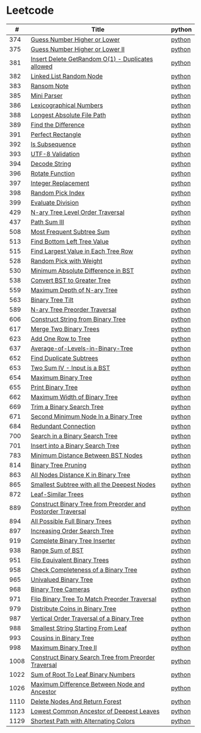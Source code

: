 # Leetcode

| #|Title|python|
|---| -----  | ---------- | 
|374|[Guess Number Higher or Lower](https://leetcode.com/problems/Guess-Number-Higher-or-Lower)|[python](374_Guess%20Number%20Higher%20or%20Lower.py)
|375|[Guess Number Higher or Lower II](https://leetcode.com/problems/Guess-Number-Higher-or-Lower-II)|[python](375_Guess%20Number%20Higher%20or%20Lower%20II.py)
|381|[Insert Delete GetRandom O(1) - Duplicates allowed](https://leetcode.com/problems/Insert-Delete-GetRandom-O(1)-Duplicates-allowed)|[python](381_Insert%20Delete%20GetRandom%20O(1)%20-%20Duplicates%20allowed.py)
|382|[Linked List Random Node](https://leetcode.com/problems/Linked-List-Random-Node)|[python](382_Linked%20List%20Random%20Node.py)
|383|[Ransom Note](https://leetcode.com/problems/Ransom-Note)|[python](383_Ransom%20Note.py)
|385|[Mini Parser](https://leetcode.com/problems/Mini-Parser)|[python](385_Mini%20Parser.py)
|386|[Lexicographical Numbers](https://leetcode.com/problems/Lexicographical-Numbers)|[python](386_Lexicographical%20Numbers.py)
|388|[Longest Absolute File Path](https://leetcode.com/problems/Longest-Absolute-File-Path)|[python](388_Longest%20Absolute%20File%20Path.py)
|389|[Find the Difference](https://leetcode.com/problems/Find-the-Difference)|[python](389_Find%20the%20Difference.py)
|391|[Perfect Rectangle](https://leetcode.com/problems/Perfect-Rectangle)|[python](391_Perfect%20Rectangle.py)
|392|[Is Subsequence](https://leetcode.com/problems/Is-Subsequence)|[python](392_Is%20Subsequence.py)
|393|[UTF-8 Validation](https://leetcode.com/problems/UTF-8-Validation)|[python](393_UTF-8%20Validation.py)
|394|[Decode String](https://leetcode.com/problems/Decode-String)|[python](394_Decode%20String.py)
|396|[Rotate Function](https://leetcode.com/problems/Rotate-Function)|[python](396_Rotate%20Function.py)
|397|[Integer Replacement](https://leetcode.com/problems/Integer-Replacement)|[python](397_Integer%20Replacement.py)
|398|[Random Pick Index](https://leetcode.com/problems/Random-Pick-Index)|[python](398_Random%20Pick%20Index.py)
|399|[Evaluate Division](https://leetcode.com/problems/Evaluate-Division)|[python](399_Evaluate%20Division.py)
|429|[N-ary Tree Level Order Traversal](https://leetcode.com/problems/N-ary-Tree-Level-Order-Traversal)|[python](429_N-ary%20Tree%20Level%20Order%20Traversal.py)
|437|[Path Sum III](https://leetcode.com/problems/Path-Sum-III)|[python](437_Path%20Sum%20III.py)
|508|[Most Frequent Subtree Sum](https://leetcode.com/problems/Most-Frequent-Subtree-Sum)|[python](508_Most%20Frequent%20Subtree%20Sum.py)
|513|[Find Bottom Left Tree Value](https://leetcode.com/problems/Find-Bottom-Left-Tree-Value)|[python](513_Find%20Bottom%20Left%20Tree%20Value.py)
|515|[Find Largest Value in Each Tree Row](https://leetcode.com/problems/Find-Largest-Value-in-Each-Tree-Row)|[python](515_Find%20Largest%20Value%20in%20Each%20Tree%20Row.py)
|528|[Random Pick with Weight](https://leetcode.com/problems/Random-Pick-with-Weight)|[python](528_Random%20Pick%20with%20Weight.py)
|530|[Minimum Absolute Difference in BST](https://leetcode.com/problems/Minimum-Absolute-Difference-in-BST)|[python](530_Minimum%20Absolute%20Difference%20in%20BST.py)
|538|[Convert BST to Greater Tree](https://leetcode.com/problems/Convert-BST-to-Greater-Tree)|[python](538_Convert%20BST%20to%20Greater%20Tree.py)
|559|[Maximum Depth of N-ary Tree](https://leetcode.com/problems/Maximum-Depth-of-N-ary-Tree)|[python](559_Maximum%20Depth%20of%20N-ary%20Tree.py)
|563|[Binary Tree Tilt](https://leetcode.com/problems/Binary-Tree-Tilt)|[python](563_Binary%20Tree%20Tilt.py)
|589|[N-ary Tree Preorder Traversal](https://leetcode.com/problems/N-ary-Tree-Preorder-Traversal)|[python](589_N-ary%20Tree%20Preorder%20Traversal.py)
|606|[Construct String from Binary Tree](https://leetcode.com/problems/Construct-String-from-Binary-Tree)|[python](606_Construct%20String%20from%20Binary%20Tree.py)
|617|[Merge Two Binary Trees](https://leetcode.com/problems/Merge-Two-Binary-Trees)|[python](617_Merge%20Two%20Binary%20Trees.py)
|623|[Add One Row to Tree](https://leetcode.com/problems/Add-One-Row-to-Tree)|[python](623_Add%20One%20Row%20to%20Tree.py)
|637|[Average-of-Levels-in-Binary-Tree](https://leetcode.com/problems/Average-of-Levels-in-Binary-Tree)|[python](637_Average-of-Levels-in-Binary-Tree.py)
|652|[Find Duplicate Subtrees](https://leetcode.com/problems/Find-Duplicate-Subtrees)|[python](652_Find%20Duplicate%20Subtrees.py)
|653|[Two Sum IV - Input is a BST](https://leetcode.com/problems/Two-Sum-IV-Input-is-a-BST)|[python](653_Two%20Sum%20IV%20-%20Input%20is%20a%20BST.py)
|654|[Maximum Binary Tree](https://leetcode.com/problems/Maximum-Binary-Tree)|[python](654_Maximum%20Binary%20Tree.py)
|655|[Print Binary Tree](https://leetcode.com/problems/Print-Binary-Tree)|[python](655_Print%20Binary%20Tree.py)
|662|[Maximum Width of Binary Tree](https://leetcode.com/problems/Maximum-Width-of-Binary-Tree)|[python](662_Maximum%20Width%20of%20Binary%20Tree.py)
|669|[Trim a Binary Search Tree](https://leetcode.com/problems/Trim-a-Binary-Search-Tree)|[python](669_Trim%20a%20Binary%20Search%20Tree.py)
|671|[Second Minimum Node In a Binary Tree](https://leetcode.com/problems/Second-Minimum-Node-In-a-Binary-Tree)|[python](671_Second%20Minimum%20Node%20In%20a%20Binary%20Tree.py)
|684|[Redundant Connection](https://leetcode.com/problems/Redundant-Connection)|[python](684_Redundant%20Connection.py)
|700|[Search in a Binary Search Tree](https://leetcode.com/problems/Search-in-a-Binary-Search-Tree)|[python](700_Search%20in%20a%20Binary%20Search%20Tree.py)
|701|[Insert into a Binary Search Tree](https://leetcode.com/problems/Insert-into-a-Binary-Search-Tree)|[python](701_Insert%20into%20a%20Binary%20Search%20Tree.py)
|783|[Minimum Distance Between BST Nodes](https://leetcode.com/problems/Minimum-Distance-Between-BST-Nodes)|[python](783_Minimum%20Distance%20Between%20BST%20Nodes.py)
|814|[Binary Tree Pruning](https://leetcode.com/problems/Binary-Tree-Pruning)|[python](814_Binary%20Tree%20Pruning.py)
|863|[All Nodes Distance K in Binary Tree](https://leetcode.com/problems/All-Nodes-Distance-K-in-Binary-Tree)|[python](863_All%20Nodes%20Distance%20K%20in%20Binary%20Tree.py)
|865|[Smallest Subtree with all the Deepest Nodes](https://leetcode.com/problems/Smallest-Subtree-with-all-the-Deepest-Nodes)|[python](865_Smallest%20Subtree%20with%20all%20the%20Deepest%20Nodes.py)
|872|[Leaf-Similar Trees](https://leetcode.com/problems/Leaf-Similar-Trees)|[python](872_Leaf-Similar%20Trees.py)
|889|[Construct Binary Tree from Preorder and Postorder Traversal](https://leetcode.com/problems/Construct-Binary-Tree-from-Preorder-and-Postorder-Traversal)|[python](889_Construct%20Binary%20Tree%20from%20Preorder%20and%20Postorder%20Traversal.py)
|894|[All Possible Full Binary Trees](https://leetcode.com/problems/All-Possible-Full-Binary-Trees)|[python](894_All%20Possible%20Full%20Binary%20Trees.py)
|897|[Increasing Order Search Tree](https://leetcode.com/problems/Increasing-Order-Search-Tree)|[python](897_Increasing%20Order%20Search%20Tree.py)
|919|[Complete Binary Tree Inserter](https://leetcode.com/problems/Complete-Binary-Tree-Inserter)|[python](919_Complete%20Binary%20Tree%20Inserter.py)
|938|[Range Sum of BST](https://leetcode.com/problems/Range-Sum-of-BST)|[python](938_Range%20Sum%20of%20BST.py)
|951|[Flip Equivalent Binary Trees](https://leetcode.com/problems/Flip-Equivalent-Binary-Trees)|[python](951_Flip%20Equivalent%20Binary%20Trees.py)
|958|[Check Completeness of a Binary Tree](https://leetcode.com/problems/Check-Completeness-of-a-Binary-Tree)|[python](958_Check%20Completeness%20of%20a%20Binary%20Tree.py)
|965|[Univalued Binary Tree](https://leetcode.com/problems/Univalued-Binary-Tree)|[python](965_Univalued%20Binary%20Tree.py)
|968|[Binary Tree Cameras](https://leetcode.com/problems/Binary-Tree-Cameras)|[python](968_Binary%20Tree%20Cameras.py)
|971|[Flip Binary Tree To Match Preorder Traversal](https://leetcode.com/problems/Flip-Binary-Tree-To-Match-Preorder-Traversal)|[python](971_Flip%20Binary%20Tree%20To%20Match%20Preorder%20Traversal.py)
|979|[Distribute Coins in Binary Tree](https://leetcode.com/problems/Distribute-Coins-in-Binary-Tree)|[python](979_Distribute%20Coins%20in%20Binary%20Tree.py)
|987|[Vertical Order Traversal of a Binary Tree](https://leetcode.com/problems/Vertical-Order-Traversal-of-a-Binary-Tree)|[python](987_Vertical%20Order%20Traversal%20of%20a%20Binary%20Tree.py)
|988|[Smallest String Starting From Leaf](https://leetcode.com/problems/Smallest-String-Starting-From-Leaf)|[python](988_Smallest%20String%20Starting%20From%20Leaf.py)
|993|[Cousins in Binary Tree](https://leetcode.com/problems/Cousins-in-Binary-Tree)|[python](993_Cousins%20in%20Binary%20Tree.py)
|998|[Maximum Binary Tree II](https://leetcode.com/problems/Maximum-Binary-Tree-II)|[python](998_Maximum%20Binary%20Tree%20II.py)
|1008|[Construct Binary Search Tree from Preorder Traversal](https://leetcode.com/problems/Construct-Binary-Search-Tree-from-Preorder-Traversal)|[python](1008_Construct%20Binary%20Search%20Tree%20from%20Preorder%20Traversal.py)
|1022|[Sum of Root To Leaf Binary Numbers](https://leetcode.com/problems/Sum-of-Root-To-Leaf-Binary-Numbers)|[python](1022_Sum%20of%20Root%20To%20Leaf%20Binary%20Numbers.py)
|1026|[Maximum Difference Between Node and Ancestor](https://leetcode.com/problems/Maximum-Difference-Between-Node-and-Ancestor)|[python](1026_Maximum%20Difference%20Between%20Node%20and%20Ancestor.py)
|1110|[Delete Nodes And Return Forest](https://leetcode.com/problems/Delete-Nodes-And-Return-Forest)|[python](1110_Delete%20Nodes%20And%20Return%20Forest.py)
|1123|[Lowest Common Ancestor of Deepest Leaves](https://leetcode.com/problems/Lowest-Common-Ancestor-of-Deepest-Leaves)|[python](1123_Lowest%20Common%20Ancestor%20of%20Deepest%20Leaves.py)
|1129|[Shortest Path with Alternating Colors](https://leetcode.com/problems/Shortest-Path-with-Alternating-Colors)|[python](1129_Shortest%20Path%20with%20Alternating%20Colors.py)
